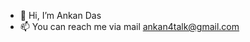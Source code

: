 - 👋 Hi, I’m Ankan Das
- 📫 You can reach me via mail ankan4talk@gmail.com

<!---
ankanslittlemind/ankanslittlemind is a ✨ special ✨ repository because its `README.md` (this file) appears on your GitHub profile.
You can click the Preview link to take a look at your changes.
--->
